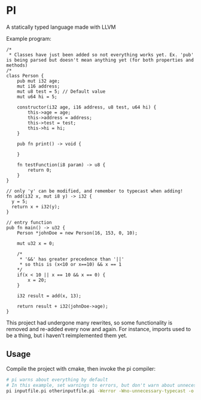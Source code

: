 # PI

A statically typed language made with LLVM

Example program:

```
/*
 * Classes have just been added so not everything works yet. Ex. 'pub' is being parsed but doesn't mean anything yet (for both properties and methods)
/*
class Person {
    pub mut i32 age;
    mut i16 address;
    mut u8 test = 5; // Default value
    mut u64 hi = 5;

    constructor(i32 age, i16 address, u8 test, u64 hi) {
        this->age = age;
        this->address = address;
        this->test = test;
        this->hi = hi;
    }

    pub fn print() -> void {

    }

    fn testFunction(i8 param) -> u8 {
        return 0;
    }
}

// only 'y' can be modified, and remember to typecast when adding!
fn add(i32 x, mut i8 y) -> i32 {
  y = 5;
  return x + i32(y);
}

// entry function
pub fn main() -> u32 {
    Person *johnDoe = new Person(16, 153, 0, 10);

    mut u32 x = 0;

    /*
     * '&&' has greater precedence than '||'
     * so this is (x<10 or x==10) && x == 1
    */
    if(x < 10 || x == 10 && x == 0) {
        x = 20;
    }
    
    i32 result = add(x, 13);

    return result + i32(johnDoe->age);
}
```

This project had undergone many rewrites, so some functionality is removed and re-added every now and again. For instance, imports used to be a thing, but i haven't reimplemented them yet.

## Usage

Compile the project with cmake, then invoke the pi compiler:

```bash
# pi warns about everything by default
# In this example, set warnings to errors, but don't warn about unnecessary typecasts
pi inputfile.pi otherinputfile.pi -Werror -Wno-unnecessary-typecast -o main
```
